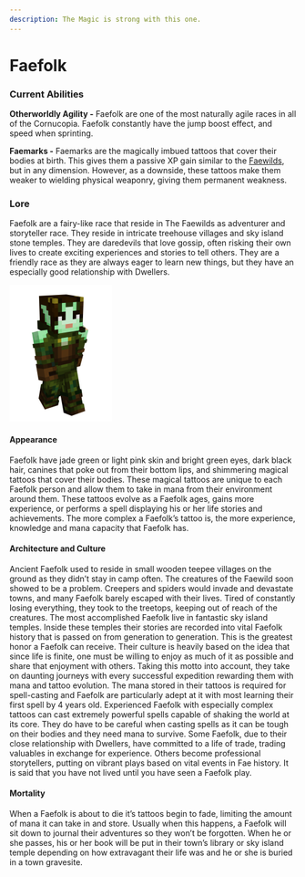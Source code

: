 ```yaml
---
description: The Magic is strong with this one.
---
```


# Faefolk

### Current Abilities

**Otherworldly Agility -** Faefolk are one of the most naturally agile races in all of the Cornucopia. Faefolk constantly have the jump boost effect, and speed when sprinting.

**Faemarks -** Faemarks are the magically imbued tattoos that cover their bodies at birth. This gives them a passive XP gain similar to the [Faewilds](https://thebrackenpack.fandom.com/wiki/The\_Faewilds), but in any dimension. However, as a downside, these tattoos make them weaker to wielding physical weaponry, giving them permanent weakness.

### Lore

Faefolk are a fairy-like race that reside in The Faewilds as adventurer and storyteller race. They reside in intricate treehouse villages and sky island stone temples. They are daredevils that love gossip, often risking their own lives to create exciting experiences and stories to tell others. They are a friendly race as they are always eager to learn new things, but they have an especially good relationship with Dwellers.

![Faefolk](../../.gitbook/assets/eves.png)

#### Appearance

Faefolk have jade green or light pink skin and bright green eyes, dark black hair, canines that poke out from their bottom lips, and shimmering magical tattoos that cover their bodies. These magical tattoos are unique to each Faefolk person and allow them to take in mana from their environment around them. These tattoos evolve as a Faefolk ages, gains more experience, or performs a spell displaying his or her life stories and achievements. The more complex a Faefolk’s tattoo is, the more experience, knowledge and mana capacity that Faefolk has.

#### Architecture and Culture

Ancient Faefolk used to reside in small wooden teepee villages on the ground as they didn’t stay in camp often. The creatures of the Faewild soon showed to be a problem. Creepers and spiders would invade and devastate towns, and many Faefolk barely escaped with their lives. Tired of constantly losing everything, they took to the treetops, keeping out of reach of the creatures. The most accomplished Faefolk live in fantastic sky island temples. Inside these temples their stories are recorded into vital Faefolk history that is passed on from generation to generation. This is the greatest honor a Faefolk can receive. Their culture is heavily based on the idea that since life is finite, one must be willing to enjoy as much of it as possible and share that enjoyment with others. Taking this motto into account, they take on daunting journeys with every successful expedition rewarding them with mana and tattoo evolution. The mana stored in their tattoos is required for spell-casting and Faefolk are particularly adept at it with most learning their first spell by 4 years old. Experienced Faefolk with especially complex tattoos can cast extremely powerful spells capable of shaking the world at its core. They do have to be careful when casting spells as it can be tough on their bodies and they need mana to survive. Some Faefolk, due to their close relationship with Dwellers, have committed to a life of trade, trading valuables in exchange for experience. Others become professional storytellers, putting on vibrant plays based on vital events in Fae history. It is said that you have not lived until you have seen a Faefolk play.

#### Mortality

When a Faefolk is about to die it’s tattoos begin to fade, limiting the amount of mana it can take in and store. Usually when this happens, a Faefolk will sit down to journal their adventures so they won’t be forgotten. When he or she passes, his or her book will be put in their town’s library or sky island temple depending on how extravagant their life was and he or she is buried in a town gravesite.
